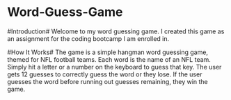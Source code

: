 # Word-Guess-Game

#Introduction#
Welcome to my word guessing game. I created this game as an assignment for the coding bootcamp I am enrolled in. 

#How It Works#
The game is a simple hangman word guessing game, themed for NFL football teams. Each word is the name of an NFL team. Simply hit a letter or a number on the keyboard to guess that key. The user gets 12 guesses to correctly guess the word or they lose. If the user guesses the word before running out guesses remaining, they win the game.

